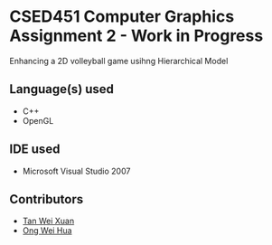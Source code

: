 # CSED451 Computer Graphics Assignment 2 - Work in Progress

Enhancing a 2D volleyball game usihng Hierarchical Model

## Language(s) used
* C++
* OpenGL

## IDE used
* Microsoft Visual Studio 2007

## Contributors
* [Tan Wei Xuan](https://github.com/jermsinarocket)
* [Ong Wei Hua](https://github.com/ongweihua)
